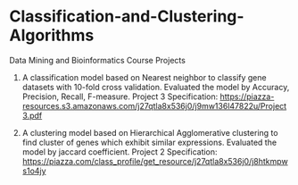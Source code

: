 # Classification-and-Clustering-Algorithms
Data Mining and Bioinformatics Course Projects

1. A classification model based on Nearest neighbor to classify gene datasets with 10-fold cross validation. Evaluated the model by Accuracy, Precision, Recall, F-measure.
Project 3 Specification: https://piazza-resources.s3.amazonaws.com/j27qtla8x536j0/j9mw136l47822u/Project3.pdf

2. A clustering model based on Hierarchical Agglomerative clustering to find cluster of genes which exhibit similar expressions. Evaluated the model by jaccard coefficient.
Project 2 Specification: https://piazza.com/class_profile/get_resource/j27qtla8x536j0/j8htkmpws1o4jy


